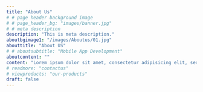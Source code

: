 ```yaml
---
title: "About Us"
# # page header background image
# # page_header_bg: "images/banner.jpg"
# # meta description
description: "This is meta description."
aboutbgimage1: "/images/Aboutus/01.jpg"
abouttitle: "About US"
# # aboutsubtitle: "Mobile App Development"
aboutcontent: ""
content: "Lorem ipsum dolor sit amet, consectetur adipisicing elit, sed do eiusmod tempor incididunt ut labore et dolore magna aliqua. Ut enim ad minim veniam, quis nostrud exercitation ullamco laboris nisi ut aliquip ex ea commodo consequat. Duis aute irure dolor in reprehenderit in voluptate velit esse cillum dolore eu fugiat nulla pariatur. Excepteur sint occaecat cupidatat non proident, sunt in culpa qui officia deserunt mollit anim id est laborum.Lorem ipsum dolor sit amet, consectetur adipisicing elit, sed do eiusmod tempor.Lorem Ipsum is simply dummy text of the printing and typesetting industry. book."
# readmore: "contactus"
# viewproducts: "our-products"
draft: false
---
```

